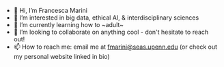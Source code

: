 - 👋 Hi, I’m Francesca Marini
- 👀 I’m interested in big data, ethical AI, & interdisciplinary sciences
- 🌱 I’m currently learning how to ~adult~
- 💞️ I’m looking to collaborate on anything cool - don't hesitate to reach out!
- 📫 How to reach me: email me at fmarini@seas.upenn.edu (or check out my personal website linked in bio)

<!---
francesca418/francesca418 is a ✨ special ✨ repository because its `README.md` (this file) appears on your GitHub profile.
You can click the Preview link to take a look at your changes.
--->
